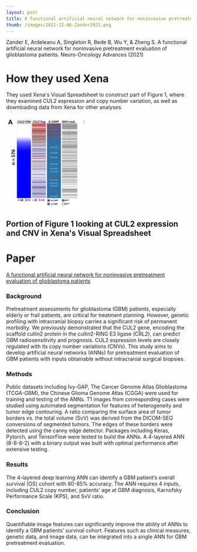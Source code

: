 ```yaml
---
layout: post
title: A functional artificial neural network for noninvasive pretreatment evaluation of glioblastoma patients.
thumb: /images/2021-12-06-Zander2021.png
---
```


Zander E, Ardeleanu A, Singleton R, Bede B, Wu Y, & Zheng S. A functional artificial neural network for noninvasive pretreatment evaluation of glioblastoma patients. Neuro-Oncology Advances (2021)

# How they used Xena
They used Xena's Visual Spreadsheet to construct part of Figure 1, where they examined CUL2 expression and copy number variation, as well as downloading data from Xena for other analyses. 

![Screenshot of visual spreadsheet looking at CUL2](/images/2021-12-06-Zander2021.png)
## Portion of Figure 1 looking at CUL2 expression and CNV in Xena's Visual Spreadsheet

# Paper
[A functional artificial neural network for noninvasive pretreatment evaluation of glioblastoma patients](https://doi.org/10.1093/noajnl/vdab167)

### Background
Pretreatment assessments for glioblastoma (GBM) patients, especially elderly or frail patients, are critical for treatment planning. However, genetic profiling with intracranial biopsy carries a significant risk of permanent morbidity. We previously demonstrated that the CUL2 gene, encoding the scaffold cullin2 protein in the cullin2-RING E3 ligase (CRL2), can predict GBM radiosensitivity and prognosis. CUL2 expression levels are closely regulated with its copy number variations (CNVs). This study aims to develop artificial neural networks (ANNs) for pretreatment evaluation of GBM patients with inputs obtainable without intracranial surgical biopsies.

### Methods
Public datasets including Ivy-GAP, The Cancer Genome Atlas Glioblastoma (TCGA-GBM), the Chinese Glioma Genome Atlas (CGGA) were used for training and testing of the ANNs. T1 images from corresponding cases were studied using automated segmentation for features of heterogeneity and tumor edge contouring. A ratio comparing the surface area of tumor borders vs. the total volume (SvV) was derived from the DICOM-SEG conversions of segmented tumors. The edges of these borders were detected using the canny edge detector. Packages including Keras, Pytorch, and TensorFlow were tested to build the ANNs. A 4-layered ANN (8-8-8-2) with a binary output was built with optimal performance after extensive testing.

### Results
The 4-layered deep learning ANN can identify a GBM patient’s overall survival (OS) cohort with 80-85% accuracy. The ANN requires 4 inputs, including CUL2 copy number, patients’ age at GBM diagnosis, Karnofsky Performance Scale (KPS), and SvV ratio.

### Conclusion
Quantifiable image features can significantly improve the ability of ANNs to identify a GBM patients’ survival cohort. Features such as clinical measures, genetic data, and image data, can be integrated into a single ANN for GBM pretreatment evaluation.
